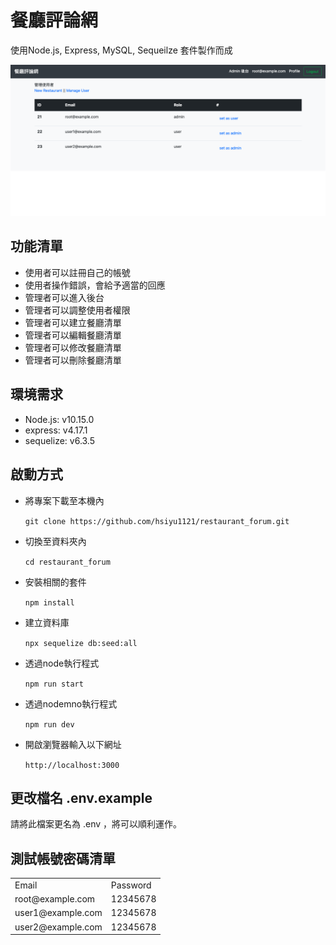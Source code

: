 # 餐廳評論網

使用Node.js, Express, MySQL, Sequeilze 套件製作而成

![Alt text](https://github.com/hsiyu1121/restaurant_forum/blob/master/restaurant_forum.png)

## 功能清單
* 使用者可以註冊自己的帳號 
* 使用者操作錯誤，會給予適當的回應 
* 管理者可以進入後台
* 管理者可以調整使用者權限
* 管理者可以建立餐廳清單
* 管理者可以編輯餐廳清單
* 管理者可以修改餐廳清單
* 管理者可以刪除餐廳清單



## 環境需求
* Node.js: v10.15.0
* express: v4.17.1
* sequelize: v6.3.5

## 啟動方式
* 將專案下載至本機內

  ``git clone https://github.com/hsiyu1121/restaurant_forum.git``
* 切換至資料夾內

  ``cd restaurant_forum``
* 安裝相關的套件

  ``npm install``
* 建立資料庫

  ``npx sequelize db:seed:all``
* 透過node執行程式

  ``npm run start``
* 透過nodemno執行程式

  ``npm run dev``
* 開啟瀏覽器輸入以下網址

  ``http://localhost:3000``
  
## 更改檔名 .env.example
 請將此檔案更名為 .env ，將可以順利運作。
  

## 測試帳號密碼清單
<table>
  <tr>
    <td>Email</td>
    <td>Password</td>
  </tr>
  <tr>
    <td>root@example.com</td>
    <td>12345678</td>
  </tr>
  <tr>
    <td>user1@example.com</td>
    <td>12345678</td>
  </tr>
    <tr>
    <td>user2@example.com</td>
    <td>12345678</td>
  </tr>
</table>
